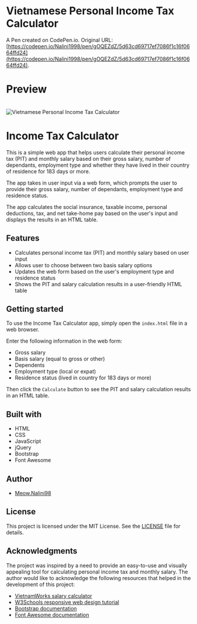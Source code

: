 # Vietnamese Personal Income Tax Calculator

A Pen created on CodePen.io. Original URL: [https://codepen.io/Nalini1998/pen/gOQEZdZ/5d63cd69717ef7086f1c16f0664ffd24](https://codepen.io/Nalini1998/pen/gOQEZdZ/5d63cd69717ef7086f1c16f0664ffd24).

# Preview 

<br>

<img src="https://assets.codepen.io/10602517/App_PIT+Calculator.png" alt="Vietnamese Personal Income Tax Calculator" title="Vietnamese Personal Income Tax Calculator">

<br>


# Income Tax Calculator

This is a simple web app that helps users calculate their personal income tax (PIT) and monthly salary based on their gross salary, number of dependants, employment type and whether they have lived in their country of residence for 183 days or more. 

The app takes in user input via a web form, which prompts the user to provide their gross salary, number of dependants, employment type and residence status. 

The app calculates the social insurance, taxable income, personal deductions, tax, and net take-home pay based on the user's input and displays the results in an HTML table.

## Features

- Calculates personal income tax (PIT) and monthly salary based on user input
- Allows user to choose between two basis salary options
- Updates the web form based on the user's employment type and residence status
- Shows the PIT and salary calculation results in a user-friendly HTML table

## Getting started

To use the Income Tax Calculator app, simply open the `index.html` file in a web browser. 

Enter the following information in the web form:

- Gross salary
- Basis salary (equal to gross or other)
- Dependents
- Employment type (local or expat)
- Residence status (lived in country for 183 days or more)

Then click the `Calculate` button to see the PIT and salary calculation results in an HTML table.

## Built with

- HTML
- CSS
- JavaScript
- jQuery
- Bootstrap
- Font Awesome

## Author

- [Meow.Nalini98](https://github.com/Nalini1998)

## License

This project is licensed under the MIT License. See the [LICENSE](LICENSE) file for details.

## Acknowledgments

The project was inspired by a need to provide an easy-to-use and visually appealing tool for calculating personal income tax and monthly salary. The author would like to acknowledge the following resources that helped in the development of this project:

- [VietnamWorks salary calculator](https://www.vietnamworks.com/salary-calculator)
- [W3Schools responsive web design tutorial](https://www.w3schools.com/css/css_rwd_intro.asp) 
- [Bootstrap documentation](https://getbootstrap.com/docs/3.3/)
- [Font Awesome documentation](https://fontawesome.com/v4.7.0/)
